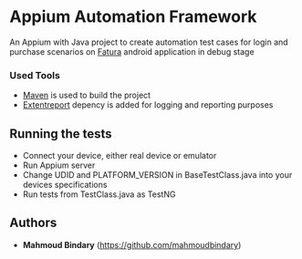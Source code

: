 # Appium Automation Framework

An Appium with Java project to create automation test cases for login and purchase scenarios on [Fatura](https://play.google.com/store/apps/details?id=com.faturaegypt.app&hl=en&gl=US) android application in debug stage

### Used Tools

* [Maven](https://maven.apache.org/) is used to build the project
* [Extentreport](https://mvnrepository.com/artifact/com.relevantcodes/extentreports) depency is added for logging and reporting purposes 

## Running the tests

* Connect your device, either real device or emulator
* Run Appium server
* Change UDID and PLATFORM_VERSION in BaseTestClass.java into your devices specifications
* Run tests from TestClass.java as TestNG

## Authors

* **Mahmoud Bindary**  (https://github.com/mahmoudbindary)
